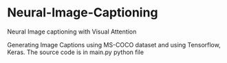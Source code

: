 # Neural-Image-Captioning
Neural Image captioning with Visual Attention

Generating Image Captions using MS-COCO dataset and using Tensorflow, Keras. The source code is in main.py python file
